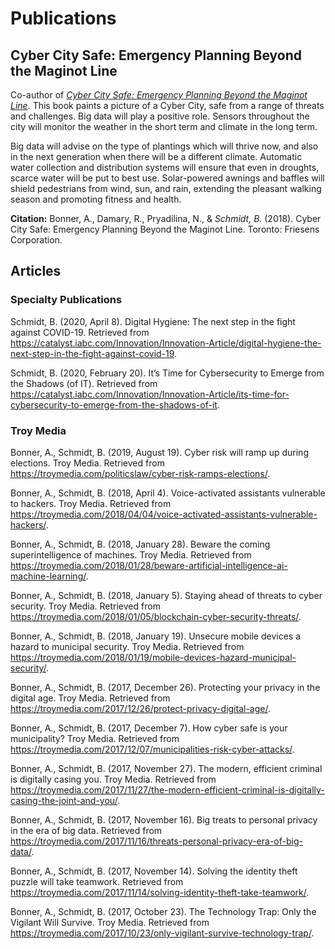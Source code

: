 # Publications

## Cyber City Safe: Emergency Planning Beyond the Maginot Line

Co-author of *[Cyber City Safe: Emergency Planning Beyond the Maginot Line](https://www.brennenschmidt.ca/cyber-city-safe/)*. This book paints a picture of a Cyber City, safe from a range of threats and challenges. Big data will play a positive role. Sensors throughout the city will monitor the weather in the short term and climate in the long term.

Big data will advise on the type of plantings which will thrive now, and also in the next generation when there will be a different climate. Automatic water collection and distribution systems will ensure that even in droughts, scarce water will be put to best use. Solar-powered awnings and baffles will shield pedestrians from wind, sun, and rain, extending the pleasant walking season and promoting fitness and health.

**Citation:** Bonner, A., Damary, R., Pryadilina, N., & *Schmidt, B.* (2018). Cyber City Safe: Emergency Planning Beyond the Maginot Line. Toronto: Friesens Corporation.

## Articles

### Specialty Publications

Schmidt, B. (2020, April 8). Digital Hygiene: The next step in the fight against COVID-19. Retrieved from https://catalyst.iabc.com/Innovation/Innovation-Article/digital-hygiene-the-next-step-in-the-fight-against-covid-19.

Schmidt, B. (2020, February 20). It’s Time for Cybersecurity to Emerge from the Shadows (of IT). Retrieved from https://catalyst.iabc.com/Innovation/Innovation-Article/its-time-for-cybersecurity-to-emerge-from-the-shadows-of-it.

### Troy Media

Bonner, A., Schmidt, B. (2019, August 19). Cyber risk will ramp up during elections. Troy Media. Retrieved from https://troymedia.com/politicslaw/cyber-risk-ramps-elections/.

Bonner, A., Schmidt, B. (2018, April 4). Voice-activated assistants vulnerable to hackers. Troy Media. Retrieved from https://troymedia.com/2018/04/04/voice-activated-assistants-vulnerable-hackers/.

Bonner, A., Schmidt, B. (2018, January 28). Beware the coming superintelligence of machines. Troy Media. Retrieved from https://troymedia.com/2018/01/28/beware-artificial-intelligence-ai-machine-learning/.

Bonner, A., Schmidt, B. (2018, January 5). Staying ahead of threats to cyber security. Troy Media. Retrieved from https://troymedia.com/2018/01/05/blockchain-cyber-security-threats/.

Bonner, A., Schmidt, B. (2018, January 19). Unsecure mobile devices a hazard to municipal security. Troy Media. Retrieved from https://troymedia.com/2018/01/19/mobile-devices-hazard-municipal-security/.

Bonner, A., Schmidt, B. (2017, December 26). Protecting your privacy in the digital age. Troy Media. Retrieved from https://troymedia.com/2017/12/26/protect-privacy-digital-age/.

Bonner, A., Schmidt, B. (2017, December 7). How cyber safe is your municipality? Troy Media.
Retrieved from https://troymedia.com/2017/12/07/municipalities-risk-cyber-attacks/.

Bonner, A., Schmidt, B. (2017, November 27). The modern, efficient criminal is digitally casing you. Troy Media. Retrieved from https://troymedia.com/2017/11/27/the-modern-efficient-criminal-is-digitally-casing-the-joint-and-you/.

Bonner, A., Schmidt, B. (2017, November 16). Big treats to personal privacy in the era of big data. Retrieved from https://troymedia.com/2017/11/16/threats-personal-privacy-era-of-big-data/.

Bonner, A., Schmidt, B. (2017, November 14). Solving the identity theft puzzle will take teamwork. Retrieved from https://troymedia.com/2017/11/14/solving-identity-theft-take-teamwork/.

Bonner, A., Schmidt, B. (2017, October 23). The Technology Trap: Only the Vigilant Will Survive. Troy Media. Retrieved from https://troymedia.com/2017/10/23/only-vigilant-survive-technology-trap/.